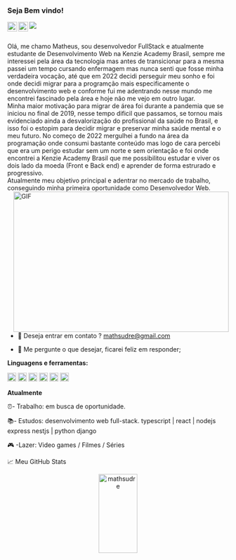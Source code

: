 ### Seja Bem vindo!
<a href="https://www.instagram.com/mathsudre/">
  <img align="left" alt="Abhishek's Instagram" width="22px" src="https://raw.githubusercontent.com/hussainweb/hussainweb/main/icons/instagram.png" />
</a>

<a href="https://www.linkedin.com/in/matheus-sudre/">
  <img align="left" alt="Abhishek's LinkedIN" width="22px" src="https://cdn-icons-png.flaticon.com/256/174/174857.png" />
</a>

![](https://visitor-badge.glitch.me/badge?page_id=mathsudre.mathsudre)

<br />
Olá, me chamo Matheus, sou desenvolvedor FullStack e atualmente estudante de Desenvolvimento Web na Kenzie Academy Brasil, sempre me interessei pela área da tecnologia mas antes de transicionar para a mesma passei um tempo cursando enfermagem mas nunca senti que fosse minha verdadeira vocação, até que em 2022 decidi perseguir meu sonho e foi onde decidi migrar para a programção mais especificamente o desenvolvimento web e conforme fui me adentrando nesse mundo me encontrei fascinado pela área e hoje não me vejo em outro lugar.
<br />
Minha maior motivação para migrar de área foi durante a pandemia que se iniciou no final de 2019, nesse tempo dificil que passamos, se tornou mais evidenciado ainda a desvalorização do profissional da saúde no Brasil, e isso foi o estopim para decidir migrar e preservar minha saúde mental e o meu futuro. 
No começo de 2022 mergulhei a fundo na área da programação onde consumi bastante conteúdo mas logo de cara percebi que era um perigo estudar sem um norte e sem orientação e foi onde encontrei a Kenzie Academy Brasil que me possibilitou estudar e viver os dois lado da moeda (Front e Back end) e aprender de forma estrurado e progressivo.
<br />
Atualmente meu objetivo principal e adentrar no mercado de trabalho, conseguindo minha primeira oportunidade como Desenvolvedor Web.

  <img align="right" alt="GIF" src="https://media4.giphy.com/media/f3iwJFOVOwuy7K6FFw/giphy.gif?cid=ecf05e47a7v5pssmfeqju0v1tohncpxk0rr1kn51m3fotc82&rid=giphy.gif&ct=g" width="490" height="320" />
  
  - 💼 Deseja entrar em contato ? mathsudre@gmail.com
  
  - 💬 Me pergunte o que desejar, ficarei feliz em responder;
  

**Linguagens e ferramentas:**  


<code><img height="20" src="https://img.icons8.com/fluency/48/000000/typescript.png"></code>
<code><img height="20" src="https://img.icons8.com/plasticine/100/000000/react.png"></code>
<code><img height="20" src="https://img.icons8.com/color/48/000000/javascript--v1.png"></code>
<code><img height="20" src="https://img.icons8.com/fluency/48/000000/node-js.png"></code>
<code><img height="20" src="https://img.icons8.com/color/48/000000/postgreesql.png"></code>
<code><img height="20" src="https://img.icons8.com/color/48/000000/python.png"></code>


 **Atualmente**
 
 ⏰- Trabalho: em busca de oportunidade.

 📚- Estudos:  desenvolvimento web full-stack. typescript | react | nodejs express nestjs | python django 

 🎮 -Lazer:    Video games / Filmes / Séries
 
 





📈 Meu GitHub Stats

<div align="center">
<img width="42%"height="180em" src="https://github-readme-stats.vercel.app/api?username=mathsudre&show_icons=true&theme=cobalt&include_all_commits=true&count_private=true" alt="mathsudre" />

</div>



